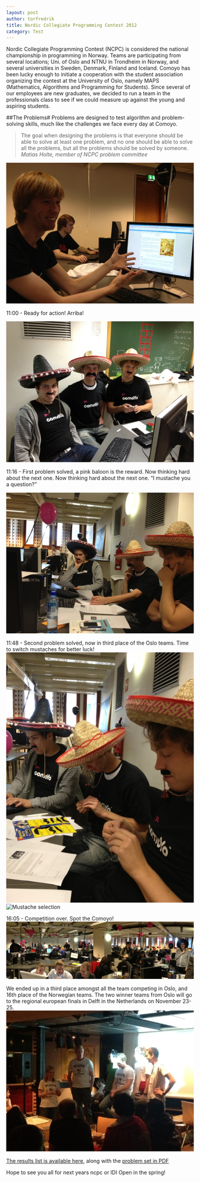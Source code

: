 ```yaml
---
layout: post
author: torfredrik
title: Nordic Collegiate Programming Contest 2012
category: Test
---
```


Nordic Collegiate Programming Contest (NCPC) is considered the national championship in programming in Norway. Teams are participating from several locations; Uni. of Oslo and NTNU in Trondheim in Norway, and several universities in Sweden, Denmark, Finland and Iceland. Comoyo has been lucky enough to initiate a cooperation with the student association organizing the contest at the University of Oslo, namely MAPS (Mathematics, Algorithms and Programming for Students). Since several of our employees are new graduates, we decided to run a team in the professionals class to see if we could measure up against the young and aspiring students. 

##The Problems#
Problems are designed to test algorithm and problem-solving skills, much like the challenges we face every day at Comoyo. 

> The goal when designing the problems is that everyone should be able to solve at least one problem, and no one should be able to solve all the problems, but all the problems should be solved by someone. 
> <cite>Matias Holte, member of NCPC problem committee</cite>

![Matias Holte](/assets/img/posts/ncpc2012/matias.JPG)

11:00 - Ready for action! Arriba!

![Contest starts](/assets/img/posts/ncpc2012/ready.JPG)

11:16 - First problem solved, a pink baloon is the reward. Now thinking hard about the next one. Now thinking hard about the next one. “I mustache you a question?”

![thinking about problems](/assets/img/posts/ncpc2012/thinking.jpg)

11:48 - Second problem solved, now in third place of the Oslo teams. Time to switch mustaches for better luck!
![Switching mustaches](/assets/img/posts/ncpc2012/bart.JPG)
![Mustache selection](/assets/img/posts/ncpc2012/bartebytt.JPG)

16:05 - Competition over. Spot the Comoyo!
![Panorama of room](/assets/img/posts/ncpc2012/panorama.jpg)

We ended up in a third place amongst all the team competing in Oslo, and 16th place of the Norwegian teams. The two winner teams from Oslo will go to the regional european finals in Delft in the Netherlands on November 23-25. 
![Winners](/assets/img/posts/ncpc2012/winners.JPG)

[The results list is available here](https://ncpc12.contest.scrool.se/standings/?filter=16), along with the [problem set in PDF](http://ncpc.idi.ntnu.no/ncpc2012/ncpc2012problems.pdf)

Hope to see you all for next years ncpc or IDI Open in the spring!


